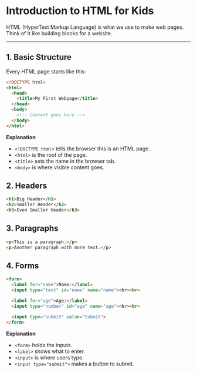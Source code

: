 # Introduction to HTML for Kids

HTML (HyperText Markup Language) is what we use to make web pages. Think of it like building blocks for a website.

---

## 1. Basic Structure

Every HTML page starts like this:

```html
<!DOCTYPE html>
<html>
  <head>
    <title>My First Webpage</title>
  </head>
  <body>
    <!-- Content goes here -->
  </body>
</html>
```

**Explanation**
* `<!DOCTYPE html>` tells the browser this is an HTML page.
* `<html>` is the root of the page.
* `<title>` sets the name in the browser tab.
* `<body>` is where visible content goes.

## 2. Headers
```html
<h1>Big Header</h1>
<h2>Smaller Header</h2>
<h3>Even Smaller Header</h3>
```

## 3. Paragraphs
```html
<p>This is a paragraph.</p>
<p>Another paragraph with more text.</p>
```

## 4. Forms
```html
<form>
  <label for="name">Name:</label>
  <input type="text" id="name" name="name"><br><br>

  <label for="age">Age:</label>
  <input type="number" id="age" name="age"><br><br>

  <input type="submit" value="Submit">
</form>
```
**Explanation**
* `<form>` holds the inputs.
* `<label>` shows what to enter.
* `<input>` is where users type.
* `<input type="submit">` makes a button to submit.